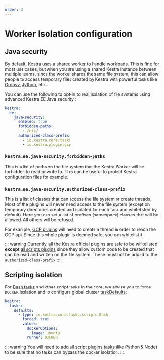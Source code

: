 ```yaml
---
order: 3
---
```

# Worker Isolation configuration

## Java security

By default, Kestra uses a [shared worker](../../architecture#worker) to handle workloads. This is fine for most use cases, but when you are using a shared Kestra instance between multiple teams, since the worker shares the same file system, this can allow people to access temporary files created by Kestra with powerful tasks like [Groovy](/plugins/plugin-script-groovy/tasks/io.kestra.plugin.scripts.groovy.Eval), [Jython](/plugins/plugin-script-jython/tasks/io.kestra.plugin.scripts.jython.Eval), etc...

You can use the following to opt-in to real isolation of file systems using advanced Kestra EE Java security :

```yaml
kestra:
  ee:
    java-security:
      enabled: true
      forbidden-paths:
        - /etc/
      authorized-class-prefix:
        - io.kestra.core.tasks
        - io.kestra.plugin.gcp
```

### `kestra.ee.java-security.forbidden-paths`
This is a list of paths on the file system that the Kestra Worker will be forbidden to read or write to. This can be useful to protect Kestra configuration files for example.

### `kestra.ee.java-security.authorized-class-prefix`
This is a list of classes that can access the file system or create threads.
Most of the plugins will never need access to the file system (except on temporary directories created and isolated for each task and whitelisted by default). Here you can set a list of prefixes (namespace) classes that will be allowed. All others will be refused.

For example, [GCP plugins](/plugins/plugin-gcp/) will need to create a thread in order to reach the GCP api. Since this whole plugin is deemed safe, you can whitelist it.

::: warning
Currently, all the Kestra official plugins are safe to be whitelisted **except** [all scripts plugins](/plugins/plugin-script-groovy/) since they allow custom code to be created that can be read and written on the file system. These must not be added to the `authorized-class-prefix`
:::

## Scripting isolation
For [Bash tasks](/plugins/core/tasks/scripts/io.kestra.core.tasks.scripts.Bash.html) and other script tasks in the core, we advise you to force `DOCKER` isolation and to configure global cluster [taskDefaults](/docs/administrator-guide/configuration/others/#kestra-tasks-defaults):

```yaml
kestra:
  tasks:
    defaults:
      - type: io.kestra.core.tasks.scripts.Bash
        forced: true
        values:
          dockerOptions:
            image: ubuntu
          runner: DOCKER
```

::: warning
You will need to add all script plugins tasks (like Python & Node) to be sure that no tasks can bypass the docker isolation.
:::
